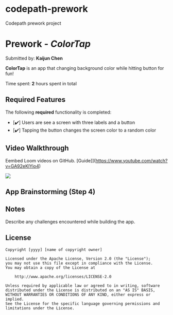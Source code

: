 # codepath-prework
Codepath prework project

# Prework - *ColorTap*

Submitted by: **Kaijun Chen**

**ColorTap** is an app that changing background color while hitting button for fun! 

Time spent: **2** hours spent in total

## Required Features

The following **required** functionality is completed:

- [✔️] Users are see a screen with three labels and a button
- [✔️] Tapping the button changes the screen color to a random color
 
## Video Walkthrough

Eembed Loom videos on GitHub. 
[Guide]](https://www.youtube.com/watch?v=GA92eKlYio4)

<div>
    <a href="https://www.loom.com/share/d360869bc7654248916a698a4f104a70">
    </a>
    <a href="https://www.loom.com/share/d360869bc7654248916a698a4f104a70">
      <img style="max-width:300px;" src="null">
    </a>
  </div>

## App Brainstorming (Step 4)

## Notes

Describe any challenges encountered while building the app.

## License

    Copyright [yyyy] [name of copyright owner]

    Licensed under the Apache License, Version 2.0 (the "License");
    you may not use this file except in compliance with the License.
    You may obtain a copy of the License at

        http://www.apache.org/licenses/LICENSE-2.0

    Unless required by applicable law or agreed to in writing, software
    distributed under the License is distributed on an "AS IS" BASIS,
    WITHOUT WARRANTIES OR CONDITIONS OF ANY KIND, either express or implied.
    See the License for the specific language governing permissions and
    limitations under the License.
